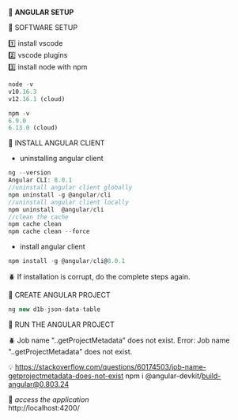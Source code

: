 :beginner: **ANGULAR SETUP**

:scroll: SOFTWARE SETUP

:one: install vscode  
:two: vscode plugins  
:three: install node with npm

```js
node -v
v10.16.3
v12.16.1 (cloud)

npm -v
6.9.0
6.13.0 (cloud)
```

:scroll: INSTALL ANGULAR CLIENT

- uninstalling angular client

```js
ng --version
Angular CLI: 8.0.1
//uninstall angular client globally
npm uninstall -g @angular/cli
//uninstall angular client locally
npm uninstall  @angular/cli
//clean the cache
npm cache clean
npm cache clean --force
```

- install angular client

```js
npm install -g @angular/cli@8.0.1
```

:beetle: If installation is corrupt, do the complete steps again.

:scroll: CREATE ANGULAR PROJECT

```js
ng new d1b-json-data-table
```

:scroll: RUN THE ANGULAR PROJECT

:beetle: Job name "..getProjectMetadata" does not exist.
Error: Job name "..getProjectMetadata" does not exist.

:bulb: https://stackoverflow.com/questions/60174503/job-name-getprojectmetadata-does-not-exist
npm i @angular-devkit/build-angular@0.803.24

:bookmark: _access the application_  
 http://localhost:4200/
